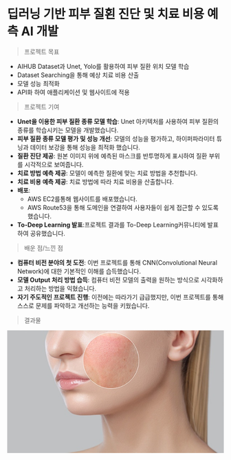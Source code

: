 # 딥러닝 기반 피부 질횐 진단 및 치료 비용 예측 AI 개발

> 프로젝트 목표

 * AIHUB Dataset과 Unet, Yolo를 활용하여 피부 질환 위치 모델 학습
 * Dataset Searching을 통해 예상 치료 비용 산출
 * 모델 성능 최적화
 * API화 하여 애플리케이션 및 웹사이트에 적용

> 프로젝트 기여

 * **Unet을 이용한 피부 질환 종류 모델 학습**: Unet 아키텍처를 사용하여 피부 질환의 종류를 학습시키는 모델을 개발했습니다.
 * **피부 질환 종류 모델 평가 및 성능 개선**: 모델의 성능을 평가하고, 하이퍼파라미터 튜닝과 데이터 보강을 통해 성능을 최적화 했습니다.
 * **질환 진단 제공**: 원본 이미지 위에 예측된 마스크를 반투명하게 표시하여 질환 부위를 시각적으로 보여줍니다.
 * **치료 방법 예측 제공**: 모델이 예측한 질환에 맞는 치료 방법을 추천합니다.
 * **치료 비용 예측 제공**: 치료 방법에 따라 치료 비용을 산출합니다.
 * **배포**:
   * AWS EC2를통해 웹사이트를 배포했습니다.
   * AWS Route53을 통해 도메인을 연결하여 사용자들이 쉽게 접근할 수 있도록 했습니다.
 * **To-Deep Learning 발표**:프로젝트 결과를 To-Deep Learning커뮤니티에 발표하여 공유했습니다.

> 배운 점/느낀 점

* **컴퓨터 비전 분야의 첫 도전**: 이번 프로젝트를 통해 CNN(Convolutional Neural Network)에 대한 기본적인 이해를 습득했습니다.
* **모델 Output 처리 방법 습득**: 컴퓨터 비전 모델의 출력을 원하는 방식으로 시각화하고 처리하는 방법을 익혔습니다.
* **자기 주도적인 프로젝트 진행**: 이전에는 따라가기 급급했지만, 이번 프로젝트를 통해 스스로 문제를 파악하고 개선하는 능력을 키웠습니다.

>결과물

![image1](/skin.jpg)


  
